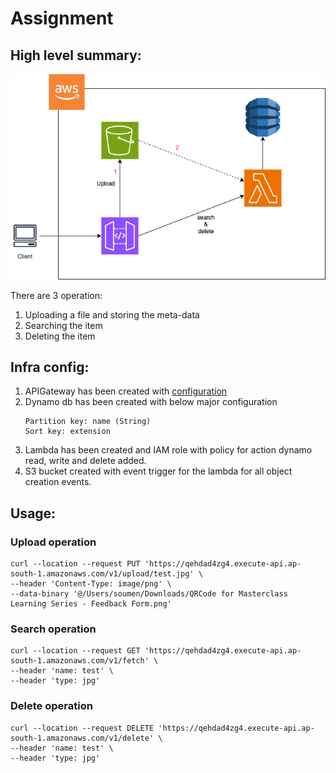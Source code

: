 # Assignment
## High level summary:
![workflow.png](workflow.png)

There are 3 operation:
1. Uploading a file and storing the meta-data
2. Searching the item
3. Deleting the item

## Infra config:
1. APIGateway has been created with [configuration](https://github.com/soumenrock/assignment/blob/main/s3-upload-v1-swagger-apigateway.yaml)
2. Dynamo db has been created with below major configuration
   ```
   Partition key: name (String) 
   Sort key: extension
    ```
3. Lambda has been created and IAM role with policy for action dynamo read, write and delete added.
4. S3 bucket created with event trigger for the lambda for all object creation events.

## Usage:

### Upload operation
```
curl --location --request PUT 'https://qehdad4zg4.execute-api.ap-south-1.amazonaws.com/v1/upload/test.jpg' \
--header 'Content-Type: image/png' \
--data-binary '@/Users/soumen/Downloads/QRCode for Masterclass Learning Series - Feedback Form.png'
```

### Search operation
```
curl --location --request GET 'https://qehdad4zg4.execute-api.ap-south-1.amazonaws.com/v1/fetch' \
--header 'name: test' \
--header 'type: jpg'
```

### Delete operation
```
curl --location --request DELETE 'https://qehdad4zg4.execute-api.ap-south-1.amazonaws.com/v1/delete' \
--header 'name: test' \
--header 'type: jpg'
```
